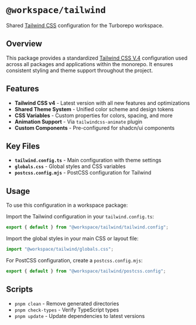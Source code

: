 # `@workspace/tailwind`

Shared [Tailwind CSS](https://tailwindcss.com/blog/tailwindcss-v4) configuration for the Turborepo workspace.

## Overview

This package provides a standardized [Tailwind CSS V.4](https://tailwindcss.com/blog/tailwindcss-v4) configuration used across all packages and applications within the monorepo. It ensures consistent styling and theme support throughout the project.

## Features

- **Tailwind CSS v4** - Latest version with all new features and optimizations
- **Shared Theme System** - Unified color scheme and design tokens
- **CSS Variables** - Custom properties for colors, spacing, and more
- **Animation Support** - Via `tailwindcss-animate` plugin
- **Custom Components** - Pre-configured for shadcn/ui components

## Key Files

- **`tailwind.config.ts`** - Main configuration with theme settings
- **`globals.css`** - Global styles and CSS variables
- **`postcss.config.mjs`** - PostCSS configuration for Tailwind

## Usage

To use this configuration in a workspace package:

Import the Tailwind configuration in your `tailwind.config.ts`:

```typescript
export { default } from "@workspace/tailwind/tailwind.config";
```

Import the global styles in your main CSS or layout file:

```typescript
import "@workspace/tailwind/globals.css";
```

For PostCSS configuration, create a `postcss.config.mjs`:

```javascript
export { default } from "@workspace/tailwind/postcss.config";
```

## Scripts

- `pnpm clean` - Remove generated directories
- `pnpm check-types` - Verify TypeScript types
- `pnpm update` - Update dependencies to latest versions
